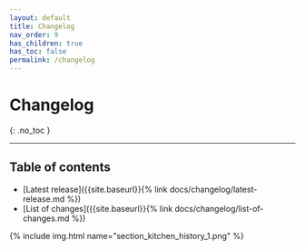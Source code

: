 ```yaml
---
layout: default
title: Changelog
nav_order: 9
has_children: true
has_toc: false
permalink: /changelog
---
```


# Changelog
{: .no_toc }

---

## Table of contents
- [Latest release]({{site.baseurl}}{% link docs/changelog/latest-release.md %})
- [List of changes]({{site.baseurl}}{% link docs/changelog/list-of-changes.md %})

{% include img.html name="section_kitchen_history_1.png" %}